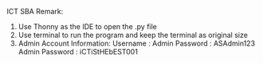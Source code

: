 ICT SBA
Remark:
1. Use Thonny as the IDE to open the .py file
2. Use terminal to run the program and keep the terminal as original size
3. Admin Account Information:
    Username : Admin
    Password : ASAdmin123
    Admin Password : iCTiStHEbEST001
